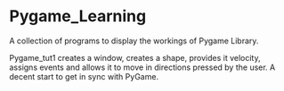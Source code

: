 # Pygame_Learning
A collection of programs to display the workings of Pygame Library.
<p>Pygame_tut1 creates a window, creates a shape, provides it velocity, assigns events and allows it to move in directions pressed by the user. A decent start to get in sync with PyGame.</p>

